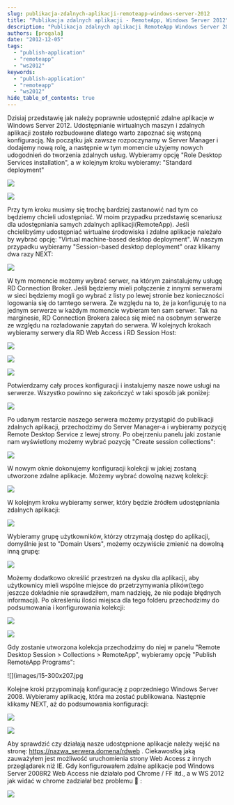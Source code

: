 ```yaml
---
slug: publikacja-zdalnych-aplikacji-remoteapp-windows-server-2012
title: "Publikacja zdalnych aplikacji - RemoteApp, Windows Server 2012"
description: "Publikacja zdalnych aplikacji RemoteApp Windows Server 2012. Pełna konfiguracja krok po kroku."
authors: [progala]
date: "2012-12-05"
tags: 
  - "publish-application"
  - "remoteapp"
  - "ws2012"
keywords:
  - "publish-application"
  - "remoteapp"
  - "ws2012"
hide_table_of_contents: true
---
```


Dzisiaj przedstawię jak należy poprawnie udostępnić zdalne aplikacje w Windows Server 2012. Udostępnianie wirtualnych maszyn i zdalnych aplikacji zostało rozbudowane dlatego warto zapoznać się wstępną konfiguracją. Na początku jak zawsze rozpoczynamy w Server Manager i dodajemy nową rolę, a następnie w tym momencie użyjemy nowych udogodnień do tworzenia zdalnych usług. Wybieramy opcję "Role Desktop Services installation", a w kolejnym kroku wybieramy: "Standard deployment"

![](images/01.jpg)

<!--truncate-->

![](images/02.jpg)

Przy tym kroku musimy się trochę bardziej zastanowić nad tym co będziemy chcieli udostępniać. W moim przypadku przedstawię scenariusz dla udostępniania samych zdalnych aplikacji(RemoteApp). Jeśli chcielibyśmy udostępniać wirtualne środowiska i zdalne aplikacje należało by wybrać opcję: "Virtual machine-based desktop deployment". W naszym przypadku wybieramy "Session-based desktop deployment" oraz klikamy dwa razy NEXT:

![](images/03.jpg)

W tym momencie możemy wybrać serwer, na którym zainstalujemy usługę RD Connection Broker. Jeśli będziemy mieli połączenie z innymi serwerami w sieci będziemy mogli go wybrać z listy po lewej stronie bez konieczności logowania się do tamtego serwera. Ze względu na to, że ja konfiguruję to na jednym serwerze w każdym momencie wybieram ten sam serwer. Tak na marginesie, RD Connection Brokera zaleca się mieć na osobnym serwerze ze względu na rozładowanie zapytań do serwera. W kolejnych krokach wybieramy serwery dla RD Web Access i RD Session Host:

![](images/04.jpg)

![](images/05.jpg)

![](images/07.jpg)

Potwierdzamy cały proces konfiguracji i instalujemy nasze nowe usługi na serwerze. Wszystko powinno się zakończyć w taki sposób jak poniżej:

![](images/08.jpg)

Po udanym restarcie naszego serwera możemy przystąpić do publikacji zdalnych aplikacji, przechodzimy do Server Manager-a i wybieramy pozycję Remote Desktop Service z lewej strony. Po obejrzeniu panelu jaki zostanie nam wyświetlony możemy wybrać pozycję "Create session collections":

![](images/09.jpg)

W nowym oknie dokonujemy konfiguracji kolekcji w jakiej zostaną utworzone zdalne aplikacje. Możemy wybrać dowolną nazwę kolekcji:

![](images/10.jpg)

W kolejnym kroku wybieramy serwer, który będzie źródłem udostępniania zdalnych aplikacji:

![](images/11.jpg)

Wybieramy grupę użytkowników, którzy otrzymają dostęp do aplikacji, domyślnie jest to "Domain Users", możemy oczywiście zmienić na dowolną inną grupę:

![](images/12.jpg)

Możemy dodatkowo określić przestrzeń na dysku dla aplikacji, aby użytkownicy mieli wspólne miejsce do przetrzymywania plików(tego jeszcze dokładnie nie sprawdziłem, mam nadzieję, że nie podaje błędnych informacji). Po określeniu ilości miejsca dla tego folderu przechodzimy do podsumowania i konfigurowania kolekcji:

![](images/13.jpg)

![](images/14.jpg)

Gdy zostanie utworzona kolekcja przechodzimy do niej w panelu "Remote Desktop Session > Collections > RemoteApp", wybieramy opcję "Publish RemoteApp Programs":

![](images/15-300x207.jpg

Kolejne kroki przypominają konfigurację z poprzedniego Windows Server 2008. Wybieramy aplikację, która ma zostać publikowana. Następnie klikamy NEXT, aż do podsumowania konfiguracji:

![](images/16.jpg)

![](images/18.jpg)

Aby sprawdzić czy działają nasze udostępnione aplikacje należy wejść na stronę: https://nazwa_serwera.domena/rdweb . Ciekawostką jaką zauważyłem jest możliwość uruchomienia strony Web Access z innych przeglądarek niż IE. Gdy konfigurowałem zdalne aplikacje pod Windows Server 2008R2 Web Access nie działało pod Chrome / FF itd., a w WS 2012 jak widać w chrome zadziałał bez problemu 🙂 :

![](images/20.jpg)